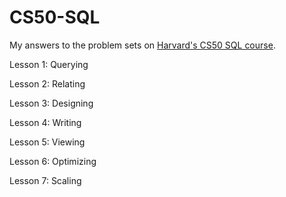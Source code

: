 # CS50-SQL

My answers to the problem sets on [Harvard's CS50 SQL course](https://cs50.harvard.edu/sql/).

Lesson 1: Querying

Lesson 2: Relating

Lesson 3: Designing

Lesson 4: Writing

Lesson 5: Viewing

Lesson 6: Optimizing

Lesson 7: Scaling
